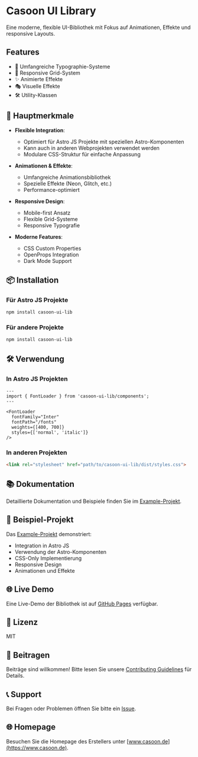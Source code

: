 # Casoon UI Library

Eine moderne, flexible UI-Bibliothek mit Fokus auf Animationen, Effekte und responsive Layouts.

## Features

- 🎨 Umfangreiche Typographie-Systeme
- 📱 Responsive Grid-System
- ✨ Animierte Effekte
- 🎭 Visuelle Effekte
- 🛠️ Utility-Klassen

## 🚀 Hauptmerkmale

- **Flexible Integration**: 
  - Optimiert für Astro JS Projekte mit speziellen Astro-Komponenten
  - Kann auch in anderen Webprojekten verwendet werden
  - Modulare CSS-Struktur für einfache Anpassung

- **Animationen & Effekte**:
  - Umfangreiche Animationsbibliothek
  - Spezielle Effekte (Neon, Glitch, etc.)
  - Performance-optimiert

- **Responsive Design**:
  - Mobile-first Ansatz
  - Flexible Grid-Systeme
  - Responsive Typografie

- **Moderne Features**:
  - CSS Custom Properties
  - OpenProps Integration
  - Dark Mode Support

## 📦 Installation

### Für Astro JS Projekte

```bash
npm install casoon-ui-lib
```

### Für andere Projekte

```bash
npm install casoon-ui-lib
```

## 🛠 Verwendung

### In Astro JS Projekten

```astro
---
import { FontLoader } from 'casoon-ui-lib/components';
---

<FontLoader 
  fontFamily="Inter"
  fontPath="/fonts"
  weights={[400, 700]}
  styles={['normal', 'italic']}
/>
```

### In anderen Projekten

```html
<link rel="stylesheet" href="path/to/casoon-ui-lib/dist/styles.css">
```

## 📚 Dokumentation

Detaillierte Dokumentation und Beispiele finden Sie im [Example-Projekt](example/).

## 🎨 Beispiel-Projekt

Das [Example-Projekt](example/) demonstriert:
- Integration in Astro JS
- Verwendung der Astro-Komponenten
- CSS-Only Implementierung
- Responsive Design
- Animationen und Effekte

## 🌐 Live Demo

Eine Live-Demo der Bibliothek ist auf [GitHub Pages](https://casoon.github.io/casoon-ui-lib/) verfügbar.

## 📝 Lizenz

MIT

## 🤝 Beitragen

Beiträge sind willkommen! Bitte lesen Sie unsere [Contributing Guidelines](CONTRIBUTING.md) für Details.

## 📞 Support

Bei Fragen oder Problemen öffnen Sie bitte ein [Issue](https://github.com/casoon/casoon-ui-lib/issues).

## 🌐 Homepage

Besuchen Sie die Homepage des Erstellers unter [www.casoon.de](https://www.casoon.de).
